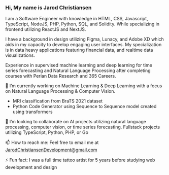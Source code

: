 ### Hi, My name is Jarod Christiansen
I am a Software Engineer with knowledge in HTML, CSS, Javascript, TypeScript, NodeJS, PHP, Python, SQL, and Solidity. While specializing in frontend utilizing ReactJS and NextJS.

I have a background in design utilizing Figma, Lunacy, and Adobe XD which aids in my capacity to develop engaging user interfaces. My specialization is in data heavy applications featuring financial data, and realtime data visualizations. 

Experience in supervised machine learning and deep learning for time series forecasting and Natural Language Processing after completing courses with Perian Data Research and 365 Careers. 


🔭 I’m currently working on 
Machine Learning & Deep Learning with a focus on Natural Language Processing & Computer Vision. 

- MRI classification from BraTS 2021 dataset
- Python Code Generator using Sequence to Sequence model created using transformers

👯 I’m looking to collaborate on
AI projects utilizing natural language processing, computer vision, or time series forecasting. Fullstack projects utilizing TypeScript, Python, PHP, or Go
 
📫 How to reach me:
Feel free to email me at JarodChristiansenDevelopment@gmail.com

⚡ Fun fact:
I was a full time tattoo artist for 5 years before studying web development and design


<!-- [![Jarod's GitHub stats](https://github-readme-stats.vercel.app/api?username=jarodchristiansen&hide=contribs&theme=radical)](https://github.com/jarodchristiansen/github-readme-stats) -->

